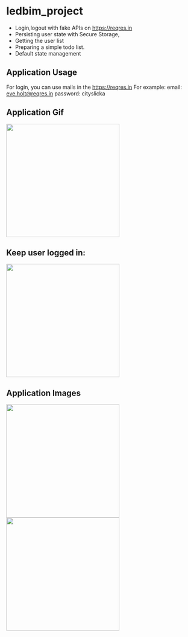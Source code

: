 # ledbim_project

- Login,logout with fake APIs on https://reqres.in
- Persisting user state with Secure Storage,
- Getting the user list
- Preparing a simple todo list.
- Default state management

## Application Usage

For login, you can use mails in the https://reqres.in
For example: 
    email: eve.holt@reqres.in
    password: cityslicka

## Application Gif
<img src="https://user-images.githubusercontent.com/43721794/217008039-8b2dd3d5-c9d0-4a01-979a-44486cb50acb.mp4" width="300"/> 

## Keep user logged in:
<img src="https://user-images.githubusercontent.com/43721794/217010529-d8422a4c-171d-4dec-b0e4-f18c163981db.mp4" width="300"/> 


## Application Images

<img src="https://user-images.githubusercontent.com/43721794/217008645-4c76cf62-1e0b-40ac-970a-53c609a86f77.png" width="300"/> <img src="https://user-images.githubusercontent.com/43721794/217008835-2751be86-9d78-4303-a137-5a13b678033d.png" width="300"/>







